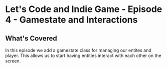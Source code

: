 # Let's Code and Indie Game - Episode 4 - Gamestate and Interactions

## What's Covered

In this episode we add a gamestate class for managing our entites and player. This allows us to start having entities interact with each other on the screen.
